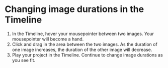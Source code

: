 # Changing image durations in the Timeline

1. In the Timeline, hover your mousepointer between two images. Your mousepointer will become a hand.
2. Click and drag in the area between the two images. As the duration of one image increases, the duration of the other image will decrease.
3. Play your project in the Timeline. Continue to change image durations as you see fit. 

